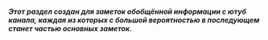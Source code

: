 ***Этот раздел создан для заметок обобщённой информации с ютуб канала, каждая из которых с большой вероятностью в последующем станет частью основных заметок.***

